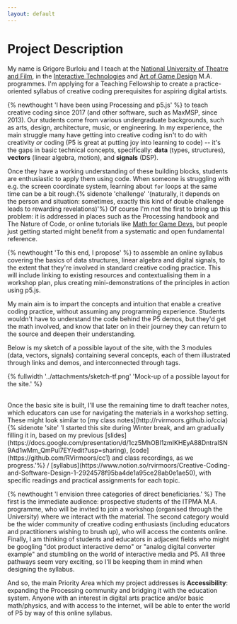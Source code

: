 ```yaml
---
layout: default
---
```


# Project Description

My name is Grigore Burloiu and I teach at the [National University of Theatre and Film](https://www.unatc.ro/eng/about/index.php), in the [Interactive Technologies](https://youtu.be/o3TwqY9KJpQ) and [Art of Game Design](https://youtu.be/YpO7Ia8d8RQ) M.A. programmes. I'm applying for a Teaching Fellowship to create a practice-oriented syllabus of creative coding prerequisites for aspiring digital artists.

{% newthought 'I have been using Processing and p5.js' %}  to teach creative coding since 2017 (and other software, such as MaxMSP, since 2013). Our students come from various undergraduate backgrounds, such as arts, design, architecture, music, or engineering. In my experience, the main struggle many have getting into creative coding isn't to do with creativity *or* coding (P5 is great at putting joy into learning to code) -- it's the gaps in basic technical concepts, specifically: **data** (types, structures), **vectors** (linear algebra, motion), and **signals** (DSP).

Once they have a working understanding of these building blocks, students are enthusiastic to apply them using code. When someone is struggling with e.g. the screen coordinate system, learning about ```for``` loops at the same time can be a bit rough.{% sidenote 'challenge' '(naturally, it depends on the person and situation: sometimes, exactly this kind of double challenge leads to rewarding revelations)'%} Of course I'm not the first to bring up this problem: it is addressed in places such as the Processing handbook and The Nature of Code, or online tutorials like [Math for Game Devs](https://www.youtube.com/playlist?list=PLImQaTpSAdsD88wprTConznD1OY1EfK_V), but people just getting started might benefit from a systematic and open fundamental reference.

{% newthought 'To this end, I propose' %} to assemble an online syllabus covering the basics of data structures, linear algebra and digital signals, to the extent that they're involved in standard creative coding practice. This will include linking to existing resources and contextualising them in a workshop plan, plus creating mini-demonstrations of the principles in action using p5.js. 

My main aim is to impart the concepts and intuition that enable a creative coding practice, without assuming any programming experience. Students wouldn't have to understand the code behind the P5 demos, but they'd get the math involved, and know that later on in their journey they can return to the source and deepen their understanding.

Below is my sketch of a possible layout of the site, with the 3 modules (data, vectors, signals) containing several concepts, each of them illustrated through links and demos, and interconnected through tags. 

{% fullwidth '../attachments/sketch-tf.png' 'Mock-up of a possible layout for the site.' %}

<br/>
Once the basic site is built, I'll use the remaining time to draft teacher notes, which educators can use for navigating the materials in a workshop setting. These might look similar to [my class notes](http://rvirmoors.github.io/ccia){% sidenote 'site' 'I started this site during Winter break, and am gradually filling it in, based on my previous [slides](https://docs.google.com/presentation/d/1cz5MhOBl1zmIKHEyA88DntralSN9Ad1wMm_QmPul7EY/edit?usp=sharing), [code](https://github.com/RVirmoors/cc1) and class recordings, as we progress.'%} / [syllabus](https://www.notion.so/rvirmoors/Creative-Coding-and-Software-Design-1-2924578f95ba4de1a95ce28ab0e1ae50), with specific readings and practical assignments for each topic.

{% newthought 'I envision three categories of direct beneficiaries.' %} The first is the immediate audience: prospective students of the ITPMA M.A. programme, who will be invited to join a workshop (organised through the University) where we interact with the material. The second category would be the wider community of creative coding enthusiasts (including educators and practitioners wishing to brush up), who will access the contents online. Finally, I am thinking of students and educators in adjacent fields who might be googling "dot product interactive demo" or "analog digital converter example" and stumbling on the world of interactive media and P5. All three pathways seem very exciting, so I'll be keeping them in mind when designing the syllabus.

And so, the main Priority Area which my project addresses is **Accessibility**: expanding the Processing community and bridging it with the education system. Anyone with an interest in digital arts practice and/or basic math/physics, and with access to the internet, will be able to enter the world of P5 by way of this online syllabus.